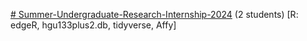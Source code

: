 [# Summer-Undergraduate-Research-Internship-2024](https://pawar1550.wixsite.com/claflin-courses/copy-of-biomedical-biomaterials-inter-1) (2 students) [R: edgeR, hgu133plus2.db, tidyverse, Affy] 
